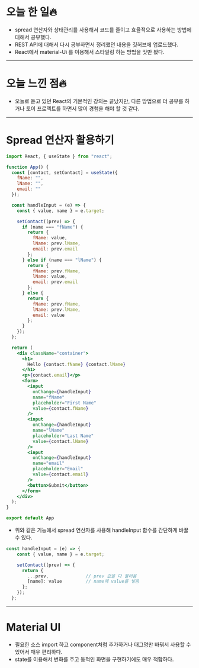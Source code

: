 # 오늘 한 일🔥

- spread 연산자와 상태관리를 사용해서 코드를 줄이고 효율적으로 사용하는 방법에 대해서 공부했다.
- REST API에 대해서 다시 공부하면서 정리했던 내용을 깃허브에 업로드했다.
- React에서 material-Ui 를 이용해서 스타일링 하는 방법을 맛만 봤다.

---

# 오늘 느낀 점🔥

- 오늘로 듣고 있던 React의 기본적인 강의는 끝났지만, 다른 방법으로 더 공부를 하거나 토이 프로젝트를 하면서 많이 경험을 해야 할 것 같다.

---

# Spread 연산자 활용하기

```jsx
import React, { useState } from "react";

function App() {
  const [contact, setContact] = useState({
    fName: "",
    lName: "",
    email: ""
  });

  const handleInput = (e) => {
    const { value, name } = e.target;

    setContact((prev) => {
      if (name === "fName") {
        return {
          fName: value,
          lName: prev.lName,
          email: prev.email
        };
      } else if (name === "lName") {
        return {
          fName: prev.fName,
          lName: value,
          email: prev.email
        };
      } else {
        return {
          fName: prev.fName,
          lName: prev.lName,
          email: value
        };
      }
    });
  };

  return (
    <div className="container">
      <h1>
        Hello {contact.fName} {contact.lName}
      </h1>
      <p>{contact.email}</p>
      <form>
        <input
          onChange={handleInput}
          name="fName"
          placeholder="First Name"
          value={contact.fName}
        />
        <input
          onChange={handleInput}
          name="lName"
          placeholder="Last Name"
          value={contact.lName}
        />
        <input
          onChange={handleInput}
          name="email"
          placeholder="Email"
          value={contact.email}
        />
        <button>Submit</button>
      </form>
    </div>
  );
}

export default App
```

- 위와 같은 기능에서 spread 연산자를 사용해 handleInput 함수를 간단하게 바꿀 수 있다.

```jsx
const handleInput = (e) => {
    const { value, name } = e.target;

    setContact((prev) => {
      return {                   
        ...prev,              // prev 값을 다 불러옴
        [name]: value         // name에 value를 넣음
      };
    });
  };
```

---

# Material UI

- 필요한 소스 import 하고 component처럼 추가하거나 태그명만 바꿔서 사용할 수 있어서 매우 편리하다.
- state를 이용해서 변화를 주고 동적인 화면을 구현하기에도 매우 적합하다.
